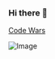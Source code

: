 ### Hi there 👋

[Code Wars](https://www.codewars.com/users/mizonov-iv)

![Image](https://www.codewars.com/users/mizonov-iv/badges/large)

<!--
**mizonov-iv/mizonov-iv** is a ✨ _special_ ✨ repository because its `README.md` (this file) appears on your GitHub profile.

Here are some ideas to get you started:

- 🔭 I’m currently working on ...
- 🌱 I’m currently learning ...
- 👯 I’m looking to collaborate on ...
- 🤔 I’m looking for help with ...
- 💬 Ask me about ...
- 📫 How to reach me: ...
- 😄 Pronouns: ...
- ⚡ Fun fact: ...
-->
